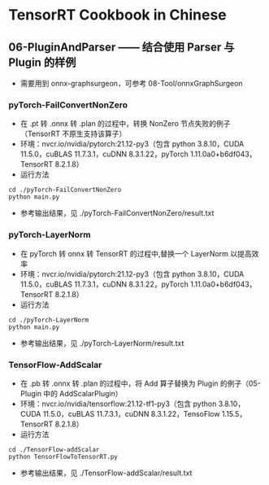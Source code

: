# TensorRT Cookbook in Chinese

## 06-PluginAndParser —— 结合使用 Parser 与 Plugin 的样例
+ 需要用到 onnx-graphsurgeon，可参考 08-Tool/onnxGraphSurgeon

### pyTorch-FailConvertNonZero
+ 在 .pt 转 .onnx 转 .plan 的过程中，转换 NonZero 节点失败的例子（TensorRT 不原生支持该算子）
+ 环境：nvcr.io/nvidia/pytorch:21.12-py3（包含 python 3.8.10，CUDA 11.5.0，cuBLAS 11.7.3.1，cuDNN 8.3.1.22，pyTorch 1.11.0a0+b6df043，TensorRT 8.2.1.8）
+ 运行方法
```shell
cd ./pyTorch-FailConvertNonZero
python main.py
```
+ 参考输出结果，见 ./pyTorch-FailConvertNonZero/result.txt

### pyTorch-LayerNorm
+ 在 pyTorch 转 onnx 转 TensorRT 的过程中,替换一个 LayerNorm 以提高效率
+ 环境：nvcr.io/nvidia/pytorch:21.12-py3（包含 python 3.8.10，CUDA 11.5.0，cuBLAS 11.7.3.1，cuDNN 8.3.1.22，pyTorch 1.11.0a0+b6df043，TensorRT 8.2.1.8）
+ 运行方法
```shell
cd ./pyTorch-LayerNorm
python main.py
```
+ 参考输出结果，见 ./pyTorch-LayerNorm/result.txt

### TensorFlow-AddScalar
+ 在 .pb 转 .onnx 转 .plan 的过程中，将 Add 算子替换为 Plugin 的例子（05-Plugin 中的 AddScalarPlugin）
+ 环境：nvcr.io/nvidia/tensorflow:21.12-tf1-py3（包含 python 3.8.10，CUDA 11.5.0，cuBLAS 11.7.3.1，cuDNN 8.3.1.22，TensoFlow 1.15.5，TensorRT 8.2.1.8）
+ 运行方法
```shell
cd ./TensorFlow-addScalar
python TensorFlowToTensorRT.py
```
+ 参考输出结果，见 ./TensorFlow-addScalar/result.txt

